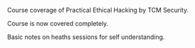 

Course coverage of Practical Ethical Hacking by TCM Security.

Course is now covered completely.

Basic notes on heaths sessions for self understanding.

